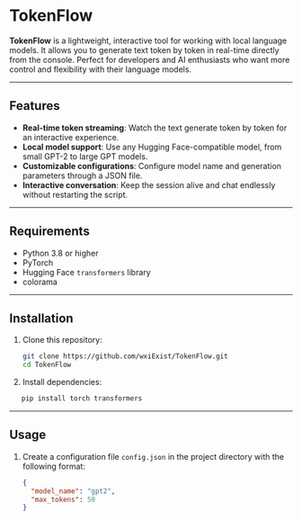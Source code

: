 # TokenFlow

**TokenFlow** is a lightweight, interactive tool for working with local language models. It allows you to generate text token by token in real-time directly from the console. Perfect for developers and AI enthusiasts who want more control and flexibility with their language models.

---

## Features
- **Real-time token streaming**: Watch the text generate token by token for an interactive experience.
- **Local model support**: Use any Hugging Face-compatible model, from small GPT-2 to large GPT models.
- **Customizable configurations**: Configure model name and generation parameters through a JSON file.
- **Interactive conversation**: Keep the session alive and chat endlessly without restarting the script.

---

## Requirements
- Python 3.8 or higher
- PyTorch
- Hugging Face `transformers` library
- colorama 

---

## Installation
1. Clone this repository:
   ```bash
   git clone https://github.com/wxiExist/TokenFlow.git
   cd TokenFlow
2. Install dependencies:
```bash
   pip install torch transformers
```
---
## Usage
1. Create a configuration file `config.json` in the project directory with the following format:
   ```json
   {
     "model_name": "gpt2",
     "max_tokens": 50
   }
